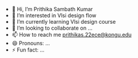 - 👋 Hi, I’m Prithika Sambath Kumar
- 👀 I’m interested in Vlsi design flow
- 🌱 I’m currently learning Vlsi design course
- 💞️ I’m looking to collaborate on ...
- 📫 How to reach me prithikas.22ece@kongu.edu
- 😄 Pronouns: ...
- ⚡ Fun fact: ...

<!---
Prithikasp/Prithikasp is a ✨ special ✨ repository because its `README.md` (this file) appears on your GitHub profile.
You can click the Preview link to take a look at your changes.
--->
